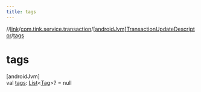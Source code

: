 ```yaml
---
title: tags
---
```

//[link](../../../index.html)/[com.tink.service.transaction](../index.html)/[[androidJvm]TransactionUpdateDescriptor](index.html)/[tags](tags.html)



# tags



[androidJvm]\
val [tags](tags.html): [List](https://kotlinlang.org/api/latest/jvm/stdlib/kotlin.collections/-list/index.html)&lt;[Tag](../../com.tink.model.transaction/[android-jvm]-tag/index.html)&gt;? = null




